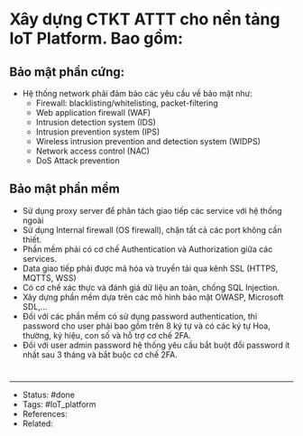 # Xây dựng CTKT ATTT cho nền tảng IoT Platform. Bao gồm:

## Bảo mật phần cứng:
 - Hệ thống network phải đảm bảo các yêu cầu về bảo mật như:
	 - Firewall: blacklisting/whitelisting, packet-filtering
	 - Web application firewall (WAF)
	 - Intrusion detection system (IDS)
	 - Intrusion prevention system (IPS)
	 - Wireless intrusion prevention and detection system (WIDPS)
	 - Network access control (NAC)
	 - DoS Attack prevention

## Bảo mật phần mềm
 - Sử dụng proxy server để phân tách giao tiếp các service với hệ thống ngoài
 - Sử dụng Internal firewall (OS firewall), chặn tất cả các port không cần thiết.
 - Phần mềm phải có cơ chế Authentication và Authorization giữa các services.
 - Data giao tiếp phải được mã hóa và truyền tải qua kênh SSL (HTTPS, MQTTS, WSS)
 - Có cơ chế xác thực và đánh giá dữ liệu an toàn, chống SQL Injection.
 - Xây dựng phần mềm dựa trên các mô hình bảo mật OWASP, Microsoft SDL,…
 - Đối với các phần mềm có sử dụng password authentication, thì password cho user phải bao gồm trên 8 ký tự và có các ký tự Hoa, thường, ký hiệu, con số và hỗ trợ cơ chế 2FA.
 - Đối với user admin password hệ thống yêu cầu bắt buột đổi password ít nhất sau 3 tháng và bắt buộc cơ chế 2FA.

#
---
- Status: #done
- Tags: #IoT_platform
- References:
- Related:
